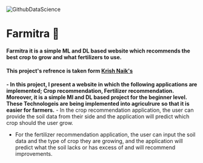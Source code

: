 ![GithubDataScience](https://github.com/Satyraj/Farmitra/assets/97345892/d53b63b6-ae65-44a1-a50d-283660e76511)
# Farmitra 🌿
#### Farmitra it is a simple ML and DL based website which recommends the best crop to grow and what fertilizers to use.

#### This project's refrence is taken form [Krish Naik's](https://www.youtube.com/channel/UCNU_lfiiWBdtULKOw6X0Dig)

 **- In this project, I present a website in which the following applications are implemented; Crop recommendation, Fertilizer recommendation. Moreover, it is a simple Ml and DL based project for the beginner level. These Technologeis are being implemented into agriculrure so that it is easier for farmers.**
      - In the crop recommendation application, the user can provide the soil data from their side and the application will predict which crop should the user grow.

- For the fertilizer recommendation application, the user can input the soil data and the type of crop they are growing, and the application will predict what the soil lacks or has excess of and will recommend improvements. 
      

